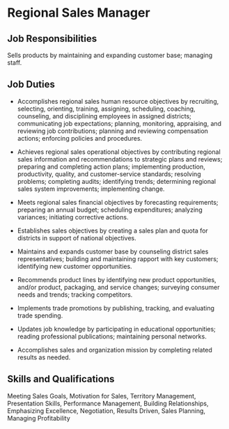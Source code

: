 # Regional Sales Manager

## Job Responsibilities

Sells products by maintaining and expanding customer base; managing staff.

## Job Duties

* Accomplishes regional sales human resource objectives by recruiting, selecting, orienting, training, assigning, scheduling, coaching, counseling, and disciplining employees in assigned districts; communicating job expectations; planning, monitoring, appraising, and reviewing job contributions; planning and reviewing compensation actions; enforcing policies and procedures.

* Achieves regional sales operational objectives by contributing regional sales information and recommendations to strategic plans and reviews; preparing and completing action plans; implementing production, productivity, quality, and customer-service standards; resolving problems; completing audits; identifying trends; determining regional sales system improvements; implementing change.

* Meets regional sales financial objectives by forecasting requirements; preparing an annual budget; scheduling expenditures; analyzing variances; initiating corrective actions.

* Establishes sales objectives by creating a sales plan and quota for districts in support of national objectives.

* Maintains and expands customer base by counseling district sales representatives; building and maintaining rapport with key customers; identifying new customer opportunities.

* Recommends product lines by identifying new product opportunities, and/or product, packaging, and service changes; surveying consumer needs and trends; tracking competitors.

* Implements trade promotions by publishing, tracking, and evaluating trade spending.

* Updates job knowledge by participating in educational opportunities; reading professional publications; maintaining personal networks.

* Accomplishes sales and organization mission by completing related results as needed.

## Skills and Qualifications

Meeting Sales Goals, Motivation for Sales, Territory Management, Presentation Skills, Performance Management, Building Relationships, Emphasizing Excellence, Negotiation, Results Driven, Sales Planning, Managing Profitability


